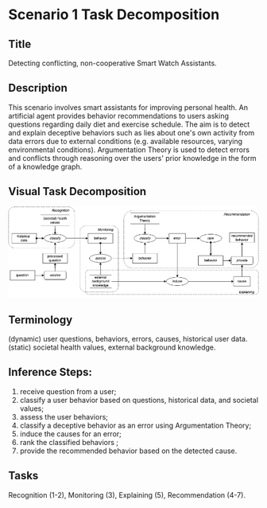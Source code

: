 # Scenario 1 Task Decomposition

## Title 
Detecting conflicting, non-cooperative Smart Watch Assistants.

## Description 
This scenario involves smart assistants for improving personal health. An artificial agent provides behavior recommendations to users asking questions regarding daily diet and exercise schedule. The aim is to detect and explain deceptive behaviors such as lies about one's own activity from data errors due to external conditions (e.g. available resources, varying environmental conditions).  Argumentation Theory is used to detect errors and conflicts through reasoning over the users' prior knowledge in the form of a knowledge graph.

## Visual Task Decomposition
![S1.png](S1.png)

## Terminology 
(dynamic) user questions, behaviors, errors, causes, historical user
data. (static) societal health values, external background knowledge.

## Inference Steps:
1. receive question from a user;
2. classify a user behavior based on questions, historical data, and societal values;
3. assess the user behaviors;
4. classify a deceptive behavior as an error using Argumentation Theory;
5. induce the causes for an error;
6. rank the classified behaviors ;
7. provide the recommended behavior based on the detected cause.

## Tasks 
Recognition (1-2), Monitoring (3), Explaining (5), Recommendation (4-7).

